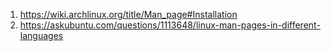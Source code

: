 1. https://wiki.archlinux.org/title/Man_page#Installation
2. https://askubuntu.com/questions/1113648/linux-man-pages-in-different-languages